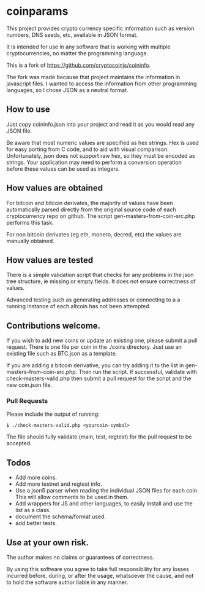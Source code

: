 # coinparams

This project provides crypto currency specific information such
as version numbers, DNS seeds, etc, available in JSON format.

It is intended for use in any software that is working with multiple
cryptocurrencies, no matter the programming language.

This is a fork of https://github.com/cryptocoinjs/coininfo.

The fork was made because that project maintains the information
in javascript files.  I wanted to access the information from other
programming languages, so I chose JSON as a neutral format.

## How to use

Just copy coininfo.json into your project and read it as you would
read any JSON file.

Be aware that most numeric values are specified as hex strings.  Hex is 
used for easy porting from C code, and to aid with visual comparison.
Unfortunately, json does not support raw hex, so they must be encoded as
strings. Your application may need to perform a conversion operation before
these values can be used as integers.

## How values are obtained

For bitcoin and bitcoin derivates, the majority of values have been 
automatically parsed directly from the original source code of each 
cryptocurrency repo on github.  The script gen-masters-from-coin-src.php 
performs this task.

For non bitcoin derivates (eg eth, monero, decred, etc) the values are
manually obtained.

## How values are tested

There is a simple validation script that checks for any problems in the
json tree structure, ie missing or empty fields.  It does not ensure 
correctness of values.

Advanced testing such as generating addresses or connecting to a
a running instance of each altcoin has not been attempted.

## Contributions welcome.

If you wish to add new coins or update an existing one, please submit a pull request.
There is one file per coin in the ./coins directory.  Just use an existing file such
as BTC.json as a template.

If you are adding a bitcoin derivative, you can try adding it to the list in
gen-masters-from-coin-src.php.  Then run the script.  If successful, validate
with check-masters-valid.php then submit a pull request for the script and 
the new coin.json file.

### Pull Requests

Please include the output of running:

    $ ./check-masters-valid.php <yourcoin-symbol>

The file should fully validate (main, test, regtest) for the 
pull request to be accepted.
 

## Todos

* Add more coins.
* Add more testnet and regtest info.
* Use a json5 parser when reading the individual JSON files for each coin.  This will allow comments to be used in them.
* Add wrappers for JS and other languages, to easily install and use the list as a class.
* document the schema/format used.
* add better tests.


## Use at your own risk.

The author makes no claims or guarantees of correctness.

By using this software you agree to take full responsibility for any losses
incurred before, during, or after the usage, whatsoever the cause, and not to
hold the software author liable in any manner.
